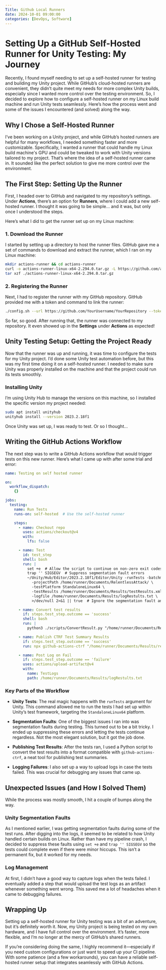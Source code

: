 ```yaml
---
Title: Github Local Runners
date: 2024-10-01 09:00:00
categories: [DevOps, Software]
---
```

# Setting Up a GitHub Self-Hosted Runner for Unity Testing: My Journey

Recently, I found myself needing to set up a self-hosted runner for testing and building my Unity project. While GitHub’s cloud-hosted runners are convenient, they didn’t quite meet my needs for more complex Unity builds, especially since I wanted more control over the testing environment. So, I decided to explore how to configure a self-hosted runner on my Linux build machine and run Unity tests seamlessly. Here’s how the process went and some of the issues I encountered (and solved) along the way.

## Why I Chose a Self-Hosted Runner

I’ve been working on a Unity project, and while GitHub’s hosted runners are helpful for many workflows, I needed something faster and more customizable. Specifically, I wanted a runner that could handle my Linux build machine's GPU and could be tweaked to work with Unity versions tailored to my project. That’s where the idea of a self-hosted runner came in. It sounded like the perfect solution to give me more control over the environment.

## The First Step: Setting Up the Runner

First, I headed over to GitHub and navigated to my repository’s settings. Under **Actions**, there’s an option for **Runners**, where I could add a new self-hosted runner. I thought it was going to be simple… and it was, but only once I understood the steps.

Here’s what I did to get the runner set up on my Linux machine:

### 1. Download the Runner

I started by setting up a directory to host the runner files. GitHub gave me a set of commands to download and extract the runner, which I ran on my Linux machine:

```bash
mkdir actions-runner && cd actions-runner
curl -o actions-runner-linux-x64-2.294.0.tar.gz -L https://github.com/actions/runner/releases/download/v2.294.0/actions-runner-linux-x64-2.294.0.tar.gz
tar xzf ./actions-runner-linux-x64-2.294.0.tar.gz
```

### 2. Registering the Runner

Next, I had to register the runner with my GitHub repository. GitHub provided me with a token and command to link the runner:

```bash
./config.sh --url https://github.com/YourUsername/YourRepository --token YOUR_TOKEN_HERE
```

So far, so good. After running that, the runner was connected to my repository. It even showed up in the **Settings** under **Actions** as expected!

## Unity Testing Setup: Getting the Project Ready

Now that the runner was up and running, it was time to configure the tests for my Unity project. I’d done some Unity test automation before, but this was my first time doing it on a self-hosted runner. I needed to make sure Unity was properly installed on the machine and that the project could run its tests smoothly.

### Installing Unity

I’m using Unity Hub to manage the versions on this machine, so I installed the specific version my project needed:

```bash
sudo apt install unityhub
unityhub install --version 2023.2.18f1
```

Once Unity was set up, I was ready to test. Or so I thought…

## Writing the GitHub Actions Workflow

The next step was to write a GitHub Actions workflow that would trigger tests on this new runner. Here’s what I came up with after some trial and error:

```yaml
name: Testing on self hosted runner

on:
  workflow_dispatch:
    {}

jobs:
  testing:
    name: Run Tests
    runs-on: self-hosted  # Use the self-hosted runner

    steps:
      - name: Checkout repo
        uses: actions/checkout@v4
        with:
          lfs: false

      - name: Test
        id: test_step
        shell: bash
        run: |
          set +e  # Allow the script to continue on non-zero exit codes
          trap '' SIGSEGV  # Suppress segmentation fault errors
          ~/Unity/Hub/Editor/2023.2.18f1/Editor/Unity -runTests -batchmode \
            -projectPath /home/runner/Documents/RelentlessAttack/ \
            -testPlatform StandaloneLinux64 \
            -testResults /home/runner/Documents/Results/testResults.xml \
            -logfile /home/runner/Documents/Results/logRestults.txt \
            >/dev/null 2>&1 || true  # Ignore the segmentation fault and continue

      - name: Convert test results
        if: steps.test_step.outcome == 'success'
        shell: bash
        run: |
          python3 ./scripts/ConvertResult.py "/home/runner/Documents/Results/testResults.xml"

      - name: Publish CTRF Test Summary Results
        if: steps.test_step.outcome == 'success'
        run: npx github-actions-ctrf "/home/runner/Documents/Results/result.json"

      - name: Post Log on Fail
        if: steps.test_step.outcome == 'failure'
        uses: actions/upload-artifact@v4
        with:
          name: TestLogs
          path: /home/runner/Documents/Results/logRestults.txt
```

### Key Parts of the Workflow

- **Unity Tests**: The real magic happens with the `runTests` argument for Unity. This command allowed me to run the tests I had set up within Unity’s test framework, targeting the `StandaloneLinux64` platform.
  
- **Segmentation Faults**: One of the biggest issues I ran into was segmentation faults during testing. This turned out to be a bit tricky. I ended up suppressing these errors and letting the tests continue regardless. Not the most elegant solution, but it got the job done.

- **Publishing Test Results**: After the tests ran, I used a Python script to convert the test results into a format compatible with `github-actions-ctrf`, a neat tool for publishing test summaries.

- **Logging Failures**: I also set up a way to upload logs in case the tests failed. This was crucial for debugging any issues that came up.

## Unexpected Issues (and How I Solved Them)

While the process was mostly smooth, I hit a couple of bumps along the way.

### Unity Segmentation Faults

As I mentioned earlier, I was getting segmentation faults during some of the test runs. After digging into the logs, it seemed to be related to how Unity handled certain builds on Linux. Rather than have my pipeline crash, I decided to suppress these faults using `set +e` and `trap '' SIGSEGV` so the tests could complete even if there were minor hiccups. This isn’t a permanent fix, but it worked for my needs.

### Log Management

At first, I didn’t have a good way to capture logs when the tests failed. I eventually added a step that would upload the test logs as an artifact whenever something went wrong. This saved me a lot of headaches when it came to debugging failures.

## Wrapping Up

Setting up a self-hosted runner for Unity testing was a bit of an adventure, but it’s definitely worth it. Now, my Unity project is being tested on my own hardware, and I have full control over the environment. It’s faster, more flexible, and I’m no longer at the mercy of GitHub’s shared runners.

If you’re considering doing the same, I highly recommend it—especially if you need custom configurations or just want to speed up your CI pipeline. With some patience (and a few workarounds), you can have a reliable self-hosted runner setup that integrates seamlessly with GitHub Actions.
